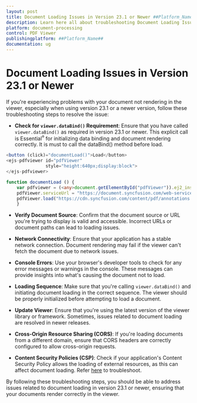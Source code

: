 ```yaml
---
layout: post
title: Document Loading Issues in Version 23.1 or Newer ##Platform_Name## Pdfviewer Component
description: Learn here all about troubleshooting Document Loading Issues in Version 23.1 or newer in ##Platform_Name## Pdfviewer of Syncfusion Essential JS 2 and more.
platform: document-processing
control: PDF Viewer
publishingplatform: ##Platform_Name##
documentation: ug
---
```


# Document Loading Issues in Version 23.1 or Newer

If you're experiencing problems with your document not rendering in the viewer, especially when using version 23.1 or a newer version, follow these troubleshooting steps to resolve the issue:

* **Check for `viewer.dataBind()` Requirement**: Ensure that you have called `viewer.dataBind()` as required in version 23.1 or newer. This explicit call is Essential<sup style="font-size:70%">&reg;</sup> for initializing data binding and document rendering correctly. It is must to call the dataBind() method before load.

```typescript
<button (click)="documentLoad()">Load</button>
<ejs-pdfviewer id="pdfViewer"
               style="height:640px;display:block">
</ejs-pdfviewer>

function documentLoad () {
    var pdfviewer = (<any>document.getElementById("pdfViewer")).ej2_instances[0];
    pdfViewer.serviceUrl = "https://document.syncfusion.com/web-services/pdf-viewer/api/pdfviewer";        pdfViewer.dataBind();
    pdfViewer.load("https://cdn.syncfusion.com/content/pdf/annotations.pdf",null);
    }
```

* **Verify Document Source**: Confirm that the document source or URL you're trying to display is valid and accessible. Incorrect URLs or document paths can lead to loading issues.

* **Network Connectivity**: Ensure that your application has a stable network connection. Document rendering may fail if the viewer can't fetch the document due to network issues.

* **Console Errors**: Use your browser's developer tools to check for any error messages or warnings in the console. These messages can provide insights into what's causing the document not to load.

* **Loading Sequence**: Make sure that you're calling `viewer.dataBind()` and initiating document loading in the correct sequence. The viewer should be properly initialized before attempting to load a document.

* **Update Viewer**: Ensure that you're using the latest version of the viewer library or framework. Sometimes, issues related to document loading are resolved in newer releases.

* **Cross-Origin Resource Sharing (CORS)**: If you're loading documents from a different domain, ensure that CORS headers are correctly configured to allow cross-origin requests.

* **Content Security Policies (CSP)**: Check if your application's Content Security Policy allows the loading of external resources, as this can affect document loading. Refer [here](https://ej2.syncfusion.com/javascript/documentation/common/troubleshoot/content-security-policy) to troubleshoot.

By following these troubleshooting steps, you should be able to address issues related to document loading in version 23.1 or newer, ensuring that your documents render correctly in the viewer.